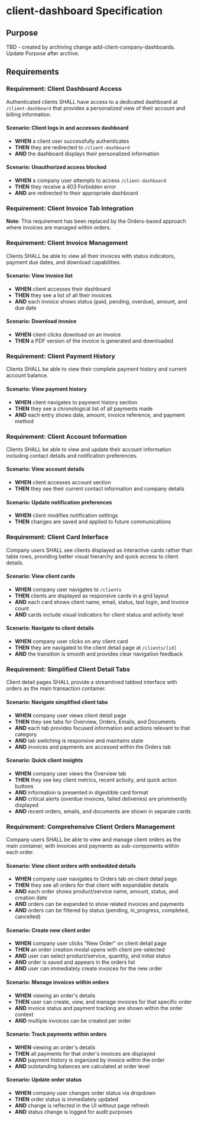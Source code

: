 # client-dashboard Specification

## Purpose

TBD - created by archiving change add-client-company-dashboards. Update Purpose after archive.

## Requirements

### Requirement: Client Dashboard Access

Authenticated clients SHALL have access to a dedicated dashboard at `/client-dashboard` that provides a personalized view of their account and billing information.

#### Scenario: Client logs in and accesses dashboard

- **WHEN** a client user successfully authenticates
- **THEN** they are redirected to `/client-dashboard`
- **AND** the dashboard displays their personalized information

#### Scenario: Unauthorized access blocked

- **WHEN** a company user attempts to access `/client-dashboard`
- **THEN** they receive a 403 Forbidden error
- **AND** are redirected to their appropriate dashboard

### Requirement: Client Invoice Tab Integration

**Note**: This requirement has been replaced by the Orders-based approach where invoices are managed within orders.

### Requirement: Client Invoice Management

Clients SHALL be able to view all their invoices with status indicators, payment due dates, and download capabilities.

#### Scenario: View invoice list

- **WHEN** client accesses their dashboard
- **THEN** they see a list of all their invoices
- **AND** each invoice shows status (paid, pending, overdue), amount, and due date

#### Scenario: Download invoice

- **WHEN** client clicks download on an invoice
- **THEN** a PDF version of the invoice is generated and downloaded

### Requirement: Client Payment History

Clients SHALL be able to view their complete payment history and current account balance.

#### Scenario: View payment history

- **WHEN** client navigates to payment history section
- **THEN** they see a chronological list of all payments made
- **AND** each entry shows date, amount, invoice reference, and payment method

### Requirement: Client Account Information

Clients SHALL be able to view and update their account information including contact details and notification preferences.

#### Scenario: View account details

- **WHEN** client accesses account section
- **THEN** they see their current contact information and company details

#### Scenario: Update notification preferences

- **WHEN** client modifies notification settings
- **THEN** changes are saved and applied to future communications

### Requirement: Client Card Interface

Company users SHALL see clients displayed as interactive cards rather than table rows, providing better visual hierarchy and quick access to client details.

#### Scenario: View client cards

- **WHEN** company user navigates to `/clients`
- **THEN** clients are displayed as responsive cards in a grid layout
- **AND** each card shows client name, email, status, last login, and invoice count
- **AND** cards include visual indicators for client status and activity level

#### Scenario: Navigate to client details

- **WHEN** company user clicks on any client card
- **THEN** they are navigated to the client detail page at `/clients/[id]`
- **AND** the transition is smooth and provides clear navigation feedback

### Requirement: Simplified Client Detail Tabs

Client detail pages SHALL provide a streamlined tabbed interface with orders as the main transaction container.

#### Scenario: Navigate simplified client tabs

- **WHEN** company user views client detail page
- **THEN** they see tabs for Overview, Orders, Emails, and Documents
- **AND** each tab provides focused information and actions relevant to that category
- **AND** tab switching is responsive and maintains state
- **AND** invoices and payments are accessed within the Orders tab

#### Scenario: Quick client insights

- **WHEN** company user views the Overview tab
- **THEN** they see key client metrics, recent activity, and quick action buttons
- **AND** information is presented in digestible card format
- **AND** critical alerts (overdue invoices, failed deliveries) are prominently displayed
- **AND** recent orders, emails, and documents are shown in separate cards

### Requirement: Comprehensive Client Orders Management

Company users SHALL be able to view and manage client orders as the main container, with invoices and payments as sub-components within each order.

#### Scenario: View client orders with embedded details

- **WHEN** company user navigates to Orders tab on client detail page
- **THEN** they see all orders for that client with expandable details
- **AND** each order shows product/service name, amount, status, and creation date
- **AND** orders can be expanded to show related invoices and payments
- **AND** orders can be filtered by status (pending, in_progress, completed, cancelled)

#### Scenario: Create new client order

- **WHEN** company user clicks "New Order" on client detail page
- **THEN** an order creation modal opens with client pre-selected
- **AND** user can select product/service, quantity, and initial status
- **AND** order is saved and appears in the orders list
- **AND** user can immediately create invoices for the new order

#### Scenario: Manage invoices within orders

- **WHEN** viewing an order's details
- **THEN** user can create, view, and manage invoices for that specific order
- **AND** invoice status and payment tracking are shown within the order context
- **AND** multiple invoices can be created per order

#### Scenario: Track payments within orders

- **WHEN** viewing an order's details
- **THEN** all payments for that order's invoices are displayed
- **AND** payment history is organized by invoice within the order
- **AND** outstanding balances are calculated at order level

#### Scenario: Update order status

- **WHEN** company user changes order status via dropdown
- **THEN** order status is immediately updated
- **AND** change is reflected in the UI without page refresh
- **AND** status change is logged for audit purposes
